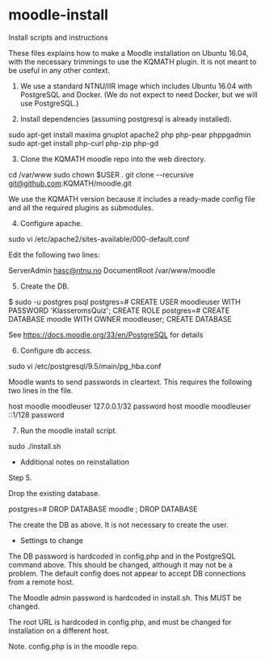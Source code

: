 # moodle-install

Install scripts and instructions

These files explains how to make a Moodle installation on Ubuntu 16.04,
with the necessary trimmings to use the KQMATH plugin.  It is not meant
to be useful in any other context.

1.  We use a standard NTNU/IIR image which includes Ubuntu 16.04 with
  PostgreSQL and Docker.  (We do not expect to need Docker, but we will
  use PostgreSQL.)

2.  Install dependencies (assuming postgresql is already installed).

   sudo apt-get install maxima gnuplot apache2 php php-pear phppgadmin
   sudo apt-get install php-curl php-zip php-gd 

3.  Clone the KQMATH moodle repo into the web directory.

   cd /var/www
   sudo chown $USER .
   git clone --recursive git@github.com:KQMATH/moodle.git

   We use the KQMATH version because it includes a ready-made config
   file and all the required plugins as submodules.

4.  Configure apache.

   sudo vi /etc/apache2/sites-available/000-default.conf 

   Edit the following two lines:

   ServerAdmin hasc@ntnu.no
   DocumentRoot /var/www/moodle

5.  Create the DB.

   $ sudo -u postgres psql
   postgres=# CREATE USER moodleuser WITH PASSWORD 'KlasseromsQuiz';
   CREATE ROLE
   postgres=# CREATE DATABASE moodle WITH OWNER moodleuser;
   CREATE DATABASE

   See https://docs.moodle.org/33/en/PostgreSQL for details

6.  Configure db access.

  sudo vi /etc/postgresql/9.5/main/pg_hba.conf 

  Moodle wants to send passwords in cleartext.  This requires the
  following two lines in the file.

  host    moodle        moodleuser      127.0.0.1/32            password
  host    moodle        moodleuser      ::1/128                 password


7.  Run the moodle install script.

   sudo ./install.sh

* Additional notes on reinstallation

Step 5.

   Drop the existing database.

   postgres=# DROP DATABASE moodle ;
   DROP DATABASE

   The create the DB as above.  It is not necessary to create the user.

  
* Settings to change

The DB password is hardcoded in config.php and in the PostgreSQL command
above.  This should be changed, although it may not be a problem. The
default config does not appear to accept DB connections from a remote
host.

The Moodle admin password is hardcoded in install.sh.  This MUST be changed.

The root URL is hardcoded in config.php, and must be changed for installation
on a different host.

Note. config.php is in the moodle repo.
